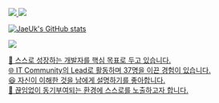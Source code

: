 <a href="https://cyclic-baboon-a84.notion.site/7fb47147585942ab9dbd05d6210a6020" target="blank"><img src="https://img.shields.io/badge/Portfolio-000000?style=flat-square&logo=Notion&logoColor=white">
<a href="https://www.miricanvas.com/v/11zvq6q" target="blank"><img src="https://img.shields.io/badge/Portfolio-000000?style=flat-square&logo=canva&logoColor=white">  
  
![JaeUk's GitHub stats](https://github-readme-stats.vercel.app/api?username=iju1633&show_icons=true&theme=vue)  

<img src="https://img.shields.io/badge/iju1633@gmail.com-E8CDCD?style=flat-square&logo=Gmail&logoColor=red">

👋 스스로 성장하는 개발자를 핵심 목표로 두고 있습니다.  
🌐 IT Community의 Lead로 활동하며 37명을 이끈 경험이 있습니다.  
😆 자신이 이해한 것을 남에게 설명하기를 좋아합니다.  
👀 끊임없이 동기부여되는 환경에 스스로를 노출하고자 합니다.
